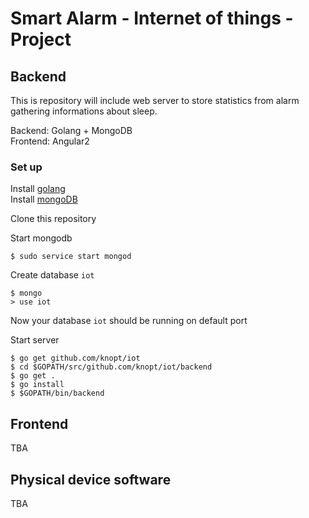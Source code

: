 
# Smart Alarm - Internet of things - Project

## Backend

This is repository will include web server to store statistics from alarm gathering informations about sleep.

   Backend: Golang + MongoDB  
   Frontend: Angular2  

### Set up

Install [golang](https://golang.org/dl/)  
Install [mongoDB](https://www.mongodb.com/download-center?jmp=nav#community)  

Clone this repository  
  
Start mongodb
```
$ sudo service start mongod
```
Create database `iot`
```
$ mongo
> use iot
```
Now your database `iot` should be running on default port  

Start server
```
$ go get github.com/knopt/iot  
$ cd $GOPATH/src/github.com/knopt/iot/backend  
$ go get .
$ go install
$ $GOPATH/bin/backend

```

## Frontend
TBA

## Physical device software
TBA
